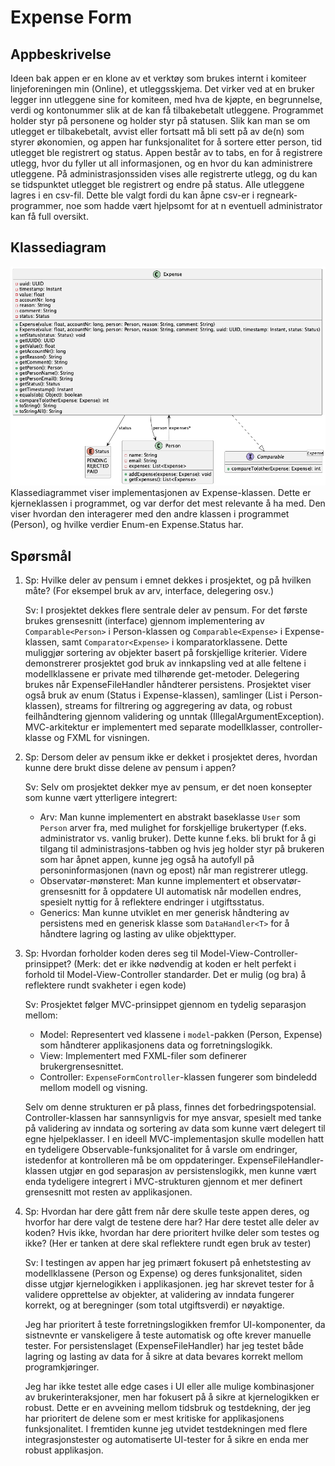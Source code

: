 # Expense Form
## Appbeskrivelse
Ideen bak appen er en klone av et verktøy som brukes internt i komiteer linjeforeningen min (Online), et utleggsskjema. Det virker ved at en bruker legger inn utleggene sine for komiteen, med hva de kjøpte, en begrunnelse, verdi og kontonummer slik at de kan få tilbakebetalt utleggene. Programmet holder styr på personene og holder styr på statusen. Slik kan man se om utlegget er tilbakebetalt, avvist eller fortsatt må bli sett på av de(n) som styrer økonomien, og appen har funksjonalitet for å sortere etter person, tid utlegget ble registrert og status. Appen består av to tabs, en for å registrere utlegg, hvor du fyller ut all informasjonen, og en hvor du kan administrere utleggene. På administrasjonssiden vises alle registrerte utlegg, og du kan se tidspunktet utlegget ble registrert og endre på status. Alle utleggene lagres i en csv-fil. Dette ble valgt fordi du kan åpne csv-er i regneark-programmer, noe som hadde vært hjelpsomt for at n eventuell administrator kan få full oversikt.

## Klassediagram
![Klassediagram](ExpenseClassDiagram.png)
Klassediagrammet viser implementasjonen av Expense-klassen. Dette er kjerneklassen i programmet, og var derfor det mest relevante å ha med. Den viser hvordan den interagerer med den andre klassen i programmet (Person), og hvilke verdier Enum-en Expense.Status har.

## Spørsmål
1. Sp: Hvilke deler av pensum i emnet dekkes i prosjektet, og på hvilken måte? (For eksempel bruk av arv, interface, delegering osv.)

	Sv: I prosjektet dekkes flere sentrale deler av pensum. For det første brukes grensesnitt (interface) gjennom implementering av `Comparable<Person>` i Person-klassen og `Comparable<Expense>` i Expense-klassen, samt `Comparator<Expense>` i komparatorklassene. Dette muliggjør sortering av objekter basert på forskjellige kriterier. Videre demonstrerer prosjektet god bruk av innkapsling ved at alle feltene i modellklassene er private med tilhørende get-metoder. Delegering brukes når ExpenseFileHandler håndterer persistens. Prosjektet viser også bruk av enum (Status i Expense-klassen), samlinger (List<Expense> i Person-klassen), streams for filtrering og aggregering av data, og robust feilhåndtering gjennom validering og unntak (IllegalArgumentException). MVC-arkitektur er implementert med separate modellklasser, controller-klasse og FXML for visningen.

2. Sp: Dersom deler av pensum ikke er dekket i prosjektet deres, hvordan kunne dere brukt disse delene av pensum i appen?

	Sv: Selv om prosjektet dekker mye av pensum, er det noen konsepter som kunne vært ytterligere integrert:
	- Arv: Man kunne implementert en abstrakt baseklasse `User` som `Person` arver fra, med mulighet for forskjellige brukertyper (f.eks. administrator vs. vanlig bruker). Dette kunne f.eks. bli brukt for å gi tilgang til administrasjons-tabben og hvis jeg holder styr på brukeren som har åpnet appen, kunne jeg også ha autofyll på personinformasjonen (navn og epost) når man registrerer utlegg.
	- Observatør-mønsteret: Man kunne implementert et observatør-grensesnitt for å oppdatere UI automatisk når modellen endres, spesielt nyttig for å reflektere endringer i utgiftsstatus.
	- Generics: Man kunne utviklet en mer generisk håndtering av persistens med en generisk klasse som `DataHandler<T>` for å håndtere lagring og lasting av ulike objekttyper.

3. Sp: Hvordan forholder koden deres seg til Model-View-Controller-prinsippet? (Merk: det er ikke nødvendig at koden er helt perfekt i forhold til Model-View-Controller standarder. Det er mulig (og bra) å reflektere rundt svakheter i egen kode)

	Sv: Prosjektet følger MVC-prinsippet gjennom en tydelig separasjon mellom:
	- Model: Representert ved klassene i `model`-pakken (Person, Expense) som håndterer applikasjonens data og forretningslogikk.
	- View: Implementert med FXML-filer som definerer brukergrensesnittet. 
	- Controller: `ExpenseFormController`-klassen fungerer som bindeledd mellom modell og visning.
   
	Selv om denne strukturen er på plass, finnes det forbedringspotensial. Controller-klassen har sannsynligvis for mye ansvar, spesielt med tanke på validering av inndata og sortering av data som kunne vært delegert til egne hjelpeklasser. I en ideell MVC-implementasjon skulle modellen hatt en tydeligere Observable-funksjonalitet for å varsle om endringer, istedenfor at kontrolleren må be om oppdateringer. ExpenseFileHandler-klassen utgjør en god separasjon av persistenslogikk, men kunne vært enda tydeligere integrert i MVC-strukturen gjennom et mer definert grensesnitt mot resten av applikasjonen.

4. Sp: Hvordan har dere gått frem når dere skulle teste appen deres, og hvorfor har dere valgt de testene dere har? Har dere testet alle deler av koden? Hvis ikke, hvordan har dere prioritert hvilke deler som testes og ikke? (Her er tanken at dere skal reflektere rundt egen bruk av tester)

	Sv: I testingen av appen har jeg primært fokusert på enhetstesting av modellklassene (Person og Expense) og deres funksjonalitet, siden disse utgjør kjernelogikken i applikasjonen. jeg har skrevet tester for å validere opprettelse av objekter, at validering av inndata fungerer korrekt, og at beregninger (som total utgiftsverdi) er nøyaktige. 

	Jeg har prioritert å teste forretningslogikken fremfor UI-komponenter, da sistnevnte er vanskeligere å teste automatisk og ofte krever manuelle tester. For persistenslaget (ExpenseFileHandler) har jeg testet både lagring og lasting av data for å sikre at data bevares korrekt mellom programkjøringer.

	Jeg har ikke testet alle edge cases i UI eller alle mulige kombinasjoner av brukerinteraksjoner, men har fokusert på å sikre at kjernelogikken er robust. Dette er en avveining mellom tidsbruk og testdekning, der jeg har prioritert de delene som er mest kritiske for applikasjonens funksjonalitet. I fremtiden kunne jeg utvidet testdekningen med flere integrasjonstester og automatiserte UI-tester for å sikre en enda mer robust applikasjon.
